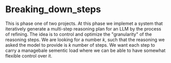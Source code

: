 # Breaking_down_steps
This is phase one of two projects. 
At this phase we implemet a system that iteratively generate a multi-step reasoning plan for an LLM by the process of refining. The idea is to control and optimize the "granularity" of the reasoning steps. We are looking for a number $k$, such that the reasoning we asked the model to provide is $k$ number of steps. We want each step to carry a managebale sementic load where we can be able to have somewhat flexible control over it. 
